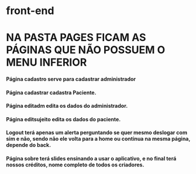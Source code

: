 # front-end

<h1>NA PASTA PAGES FICAM AS PÁGINAS QUE NÃO POSSUEM O MENU INFERIOR</h1>
<h4>Página cadastro serve para cadastrar administrador</h4>
<h4>Página cadastrar cadastra Paciente.</h4>
<h4>Página editadm edita os dados do administrador.</h4>
<h4>Página editsujeito edita os dados do paciente.</h4>
<h4>Logout terá apenas um alerta perguntando se quer mesmo deslogar com sim e não, sendo não ele volta para a home ou continua na mesma página, depende do back.</h4>
<h4>Página sobre terá slides ensinando a usar o aplicativo, e no final terá nossos créditos, nome completo de todos os criadores.</h4>
